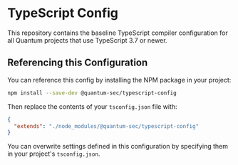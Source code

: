 # TypeScript Config

This repository contains the baseline TypeScript compiler configuration for all Quantum projects
that use TypeScript 3.7 or newer.

## Referencing this Configuration

You can reference this config by installing the NPM package in your project:

```bash
npm install --save-dev @quantum-sec/typescript-config
```

Then replace the contents of your `tsconfig.json` file with:

```json
{
  "extends": "./node_modules/@quantum-sec/typescript-config"
}
```

You can overwrite settings defined in this configuration by specifying them in your project's `tsconfig.json`.

